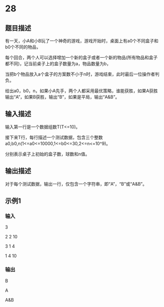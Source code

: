 # 28

## 题目描述

有一天，小A和小B玩了一个神奇的游戏，游戏开始时，桌面上有a0个不同盒子和b0个不同的物品，

每个回合，两个人可以选择增加一个新的盒子或者一个新的物品(所有物品和盒子都不同)，记当前桌子上的盒子数量为a，物品数量为b，

当把b个物品放入a个盒子的方案数不小于n时，游戏结束，此时最后一位操作者判负。

给出a0，b0，n，如果小A先手，两个人都采用最优策略，谁能获胜，如果A获胜输出“A”，如果B获胜，输出“B”，如果是平局，输出“A&B”。

## 输入描述

输入第一行是一个数据组数T(T<=10)。

接下来T行，每行描述一个测试数据，包含三个整数a0,b0,n(1<=a0<=10000,1<=b0<=30,2<=n<=10^9)。

分别表示桌子上初始的盒子数，球数和n值。

## 输出描述

对于每个测试数据，输出一行，仅包含一个字符串，即“A”，“B”或“A&B”。

## 示例1

### 输入

3

2 2 10

3 1 4

1 4 10

### 输出

B

A

A&B
